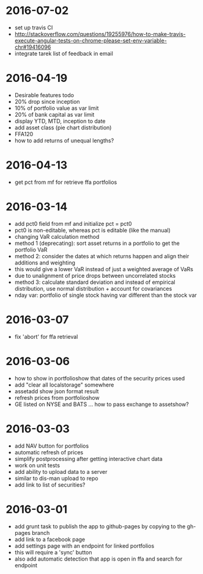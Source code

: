 # 2016-07-02
* set up travis CI
 * http://stackoverflow.com/questions/19255976/how-to-make-travis-execute-angular-tests-on-chrome-please-set-env-variable-chr#19416096
* integrate tarek list of feedback in email

# 2016-04-19
* Desirable features todo
 * 20% drop since inception
 * 10% of portfolio value as var limit
 * 20% of bank capital as var limit
 * display YTD, MTD, inception to date
 * add asset class (pie chart distribution)
 * FFA120
* how to add returns of unequal lengths?

# 2016-04-13
* get pct from mf for retrieve ffa portfolios

# 2016-03-14
* add pct0 field from mf and initialize pct = pct0
 * pct0 is non-editable, whereas pct is editable (like the manual)
* changing VaR calculation method
 * method 1 (deprecating): sort asset returns in a portfolio to get the portfolio VaR
 * method 2: consider the dates at which returns happen and align their additions and weighting
  * this would give a lower VaR instead of just a weighted average of VaRs
  * due to unalignment of price drops between uncorrelated stocks
 * method 3: calculate standard deviation and instead of empirical distribution, use normal distribution + account for covariances
* nday var: portfolio of single stock having var different than the stock var

# 2016-03-07
* fix 'abort' for ffa retrieval

# 2016-03-06
* how to show in portfolioshow that dates of the security prices used
* add "clear all localstorage" somewhere
* assetadd show json format result
* refresh prices from portfolioshow
* GE listed on NYSE and BATS ... how to pass exchange to assetshow?

# 2016-03-03
* add NAV button for portfolios
* automatic refresh of prices
* simplify postprocessing after getting interactive chart data
* work on unit tests
* add ability to upload data to a server 
 * similar to dis-man upload to repo
* add link to list of securities?

# 2016-03-01
* add grunt task to publish the app to github-pages by copying to the gh-pages branch
* add link to a facebook page
* add settings page with an endpoint for linked portfolios
 * this will require a 'sync' button
 * also add automatic detection that app is open in ffa and search for endpoint
